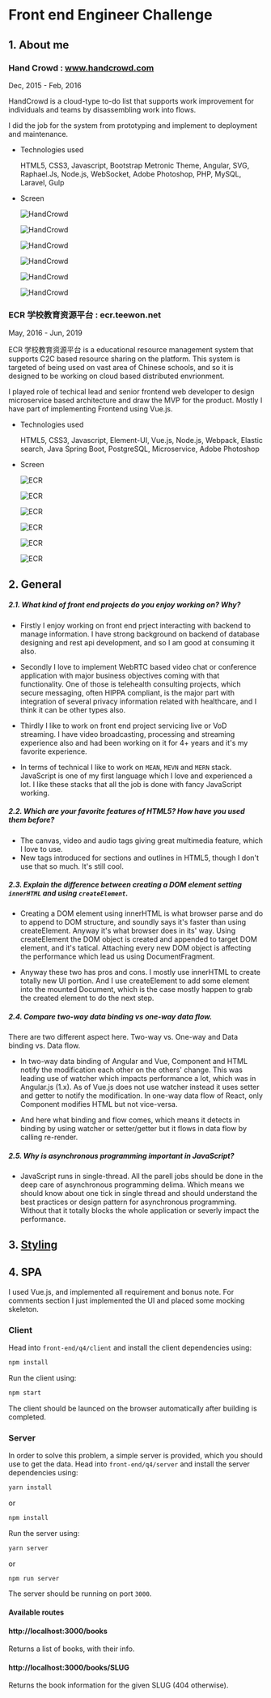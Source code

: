 # Front end Engineer Challenge

## 1. About me

### Hand Crowd : www.handcrowd.com
Dec, 2015 - Feb, 2016

  HandCrowd is a cloud-type to-do list that supports work improvement for individuals and teams by disassembling work into flows.
  
  I did the job for the system from prototyping and implement to deployment and maintenance.

- Technologies used
  
  HTML5, CSS3, Javascript, Bootstrap Metronic Theme, Angular, SVG, Raphael.Js, Node.js, WebSocket, Adobe Photoshop, PHP, MySQL, Laravel, Gulp

- Screen

  ![HandCrowd](./images/handcrowd/1.png "HandCrowd")

  ![HandCrowd](./images/handcrowd/2.png "HandCrowd")

  ![HandCrowd](./images/handcrowd/3.png "HandCrowd")

  ![HandCrowd](./images/handcrowd/4.png "HandCrowd")

  ![HandCrowd](./images/handcrowd/5.png "HandCrowd")

  ![HandCrowd](./images/handcrowd/6.png "HandCrowd")

### ECR 学校教育资源平台 : ecr.teewon.net
May, 2016 - Jun, 2019

  ECR 学校教育资源平台 is a educational resource management system that supports C2C based resource sharing on the platform.
  This system is targeted of being used on vast area of Chinese schools, and so it is designed to be working on cloud based distributed envrionment.

  I played role of techical lead and senior frontend web developer to design microservice based architecture and draw the MVP for the product. Mostly I have part of implementing Frontend using Vue.js.

- Technologies used
  
  HTML5, CSS3, Javascript, Element-UI, Vue.js, Node.js, Webpack, Elastic search, Java Spring Boot, PostgreSQL, Microservice, Adobe Photoshop

- Screen

  ![ECR](./images/ecr/1.png "ECR")

  ![ECR](./images/ecr/01.png "ECR")

  ![ECR](./images/ecr/2.png "ECR")

  ![ECR](./images/ecr/3.png "ECR")

  ![ECR](./images/ecr/4.png "ECR")

  ![ECR](./images/ecr/5.png "ECR")

## 2. General

##### 2.1. What kind of front end projects do you enjoy working on? Why?
  - Firstly I enjoy working on front end prject interacting with backend to manage information.
  I have strong background on backend of database designing and rest api development, and so I am good at consuming it also.

  - Secondly I love to implement WebRTC based video chat or conference application with major business objectives coming with that functionality. One of those is telehealth consulting projects, which secure messaging, often HIPPA compliant, is the major part with integration of several privacy information related with healthcare, and I think it can be other types also.

  - Thirdly I like to work on front end project servicing live or VoD streaming. I have video broadcasting, processing and streaming experience also and had been working on it for 4+ years and it's my favorite experience.

  - In terms of technical I like to work on `MEAN`, `MEVN` and `MERN` stack. JavaScript is one of my first language which I love and experienced a lot. I like these stacks that all the job is done with fancy JavaScript working.

##### 2.2. Which are your favorite features of HTML5? How have you used them before?
  - The canvas, video and audio tags giving great multimedia feature, which I love to use.
  - New tags introduced for sections and outlines in HTML5, though I don't use that so much. It's still cool.

##### 2.3. Explain the difference between creating a DOM element setting `innerHTML` and using `createElement`.
  - Creating a DOM element using innerHTML is what browser parse and do to append to DOM structure, and soundly says it's faster than using createElement. Anyway it's what browser does in its' way.
  Using createElement the DOM object is created and appended to target DOM element, and it's tatical. Attaching every new DOM object is affecting the performance which lead us using DocumentFragment.

  - Anyway these two has pros and cons.
  I mostly use innerHTML to create totally new UI portion.
  And I use createElement to add some element into the mounted Document, which is the case mostly happen to grab the created element to do the next step.

##### 2.4. Compare two-way data binding vs one-way data flow.
  There are two different aspect here. Two-way vs. One-way and Data binding vs. Data flow.
  - In two-way data binding of Angular and Vue, Component and HTML notify the modification each other on the others' change. This was leading use of watcher which impacts performance a lot, which was in Angular.js (1.x).
  As of Vue.js does not use watcher instead it uses setter and getter to notify the modification.
  In one-way data flow of React, only Component modifies HTML but not vice-versa.

  - And here what binding and flow comes, which means it detects in binding by using watcher or setter/getter but it flows in data flow by calling re-render.

##### 2.5. Why is asynchronous programming important in JavaScript?
  - JavaScript runs in single-thread.
  All the parell jobs should be done in the deep care of asynchronous programming delima.
  Which means we should know about one tick in single thread and should understand the best practices or design pattern for asynchronous programming.
  Without that it totally blocks the whole application or severly impact the performance.


## 3. [Styling](./q3/README.md)

## 4. SPA
  I used Vue.js, and implemented all requirement and bonus note.
  For comments section I just implemented the UI and placed some mocking skeleton.

### Client

Head into `front-end/q4/client` and install the client dependencies using:

```bash
npm install
```

Run the client using:

```bash
npm start
```

The client should be launced on the browser automatically after building is completed.


### Server

In order to solve this problem, a simple server is provided, which you should use to get the data.
Head into `front-end/q4/server` and install the server dependencies using:

```bash
yarn install
```

or

```bash
npm install
```

Run the server using:

```bash
yarn server
```

or

```bash
npm run server
```

The server should be running on port `3000`.

#### Available routes

#### http://localhost:3000/books

Returns a list of books, with their info.

#### http://localhost:3000/books/SLUG

Returns the book information for the given SLUG (404 otherwise).
